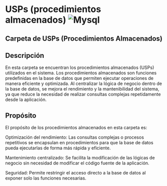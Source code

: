  # USPs (procedimientos almacenados) ![Mysql](https://img.shields.io/badge/MySQL-00000F?style=for-the-badge&logo=mysql&logoColor=white)

## Carpeta de USPs (Procedimientos Almacenados)
## Descripción
En esta carpeta se encuentran los procedimientos almacenados (USPs) utilizados en el sistema. Los procedimientos almacenados son funciones predefinidas en la base de datos que permiten ejecutar operaciones de manera eficiente y optimizada. Al centralizar la lógica de negocio dentro de la base de datos, se mejora el rendimiento y la mantenibilidad del sistema, ya que reduce la necesidad de realizar consultas complejas repetidamente desde la aplicación.

## Propósito
El propósito de los procedimientos almacenados en esta carpeta es:

Optimización del rendimiento: Las consultas complejas o procesos repetitivos se encapsulan en procedimientos para que la base de datos pueda ejecutarlas de forma más rápida y eficiente.

Mantenimiento centralizado: Se facilita la modificación de las lógicas de negocio sin necesidad de modificar el código fuente de la aplicación.

Seguridad: Permite restringir el acceso directo a la base de datos al exponer solo las funciones necesarias.

